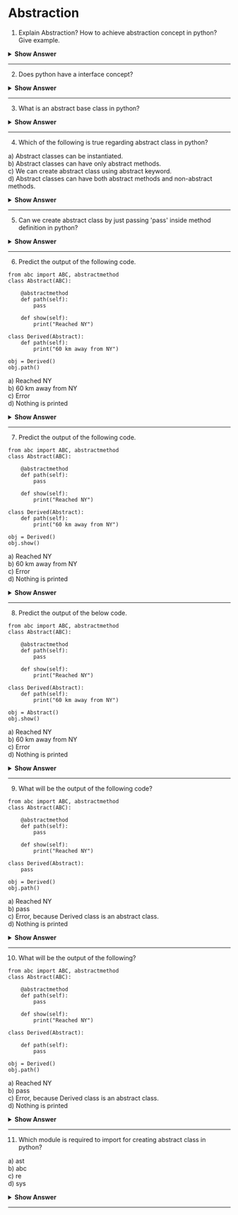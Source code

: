 # Abstraction 


1. Explain Abstraction? How to achieve abstraction concept in python? Give example. 
<details><summary> <b>Show Answer</b> </summary>
  
> Abstraction refers to hiding of unnecessary data from the user and showing only the relevant part in order to reduce complexity and increasing the efficiency of program. For example let's take a social media platforms where we share photos, chat, etc., with friends without knowing how all these operations are happening in background.     
- We can achieve abstraction in python by creating abstract classes in our program.      
- By default, python doesn't provide any implementation to create abstract class. There is a module in python that provides the way to create abstract classes and that module name is "ABC"[Abstract Base Classes]. Let's see an example that clears all the doubt.    
```python3
# example for abstract class
from abc import ABC, abstractmethod
 
class Vehicle(ABC):
 
    @abstractmethod
    def sound(self):
        pass
 
class Car(Vehicle):
 
    # overriding abstract method
    def sound(self):
        print("Zoom-Zoom...!!") 

c = Car()
c.sound()  # output: Zoom-Zoom...!!
```
</details>

---
2. Does python have a interface concept?
<details><summary> <b>Show Answer</b> </summary>
  
> In python, there is no thing called interface. Python doesn't have any interface keyword like it has for class. So, we can only use the abstract base class that let us define abstract methods inside it and those methods should be implemented by derived classes.

</details>

---
3. What is an abstract base class in python?
<details><summary> <b>Show Answer</b> </summary>
  
> Abstract base class provides a way to declare methods without implementation, and these methods must be implemented by derived classes. It has an advantage of hiding unrelevant or complex implementation from user. We cannot create object for abstract base class in python. 
</details>

---
4. Which of the following is true regarding abstract class in python?  

a) Abstract classes can be instantiated.    
b) Abstract classes can have only abstract methods.    
c) We can create abstract class using abstract keyword.    
d) Abstract classes can have both abstract methods and non-abstract methods.    

<details><summary> <b>Show Answer</b> </summary>
  
> Option d)
<details><summary> <b>Explanation</b> </summary>
  
> In abstract classes we can create abstract methods along with non-abstract methods.
  </details>
</details>

---
5. Can we create abstract class by just passing 'pass' inside method definition in python?
<details><summary> <b>Show Answer</b> </summary>
  
> We can create classes which have some methods without definition directly in python but, these classes are not called as abstract base class because python doesn't have default implementation of abstract classes. And there is no such keyword as abstract through which we can create a abstract class or method. To create a abstract class in python, we have to import "abc" module which provides the way to create abstract class which can have abstract and non abstract methods both. 
</details>

---
6. Predict the output of the following code.
```python3
from abc import ABC, abstractmethod
class Abstract(ABC):
 
    @abstractmethod
    def path(self):
        pass
    
    def show(self):
        print("Reached NY")
        
class Derived(Abstract):
    def path(self):
        print("60 km away from NY")

obj = Derived()
obj.path()
```
a) Reached NY  
b) 60 km away from NY  
c) Error  
d) Nothing is printed   
<details><summary> <b>Show Answer</b> </summary>
  
> option b) 
<details><summary> <b>Explanation</b> </summary>
  
> Derived class called its own method path() so, statement inside path() method is executed and hence we got the output as "60 km away from NY".
  </details>
</details>

---
7.  Predict the output of the following code.
```python3 
from abc import ABC, abstractmethod
class Abstract(ABC):
 
    @abstractmethod
    def path(self):
        pass
    
    def show(self):
        print("Reached NY")
        
class Derived(Abstract):
    def path(self):
        print("60 km away from NY")

obj = Derived()
obj.show()
```
a) Reached NY  
b) 60 km away from NY  
c) Error  
d) Nothing is printed   
<details><summary> <b>Show Answer</b> </summary>
  
> Option a)
<details><summary> <b>Explanation</b> </summary>
  
> Object of Derived class called the show() method of Abstract class and as show() method is a non-abstract method of Abstract class, its inside statement get executed.
  </details>
</details>

---
8. Predict the output of the below code.
```python3
from abc import ABC, abstractmethod
class Abstract(ABC):
 
    @abstractmethod
    def path(self):
        pass
    
    def show(self):
        print("Reached NY")
        
class Derived(Abstract):
    def path(self):
        print("60 km away from NY")

obj = Abstract()
obj.show()
```
a) Reached NY  
b) 60 km away from NY  
c) Error  
d) Nothing is printed  
<details><summary> <b>Show Answer</b> </summary>
  
> Option c)
<details><summary> <b>Explanation</b> </summary>
  
> After running the above code we will get the Error stating that Abstract class cannot be instantiated as it is abstract base class in python.
  </details>
</details>

---
9. What will be the output of the following code?
```python3
from abc import ABC, abstractmethod
class Abstract(ABC):
 
    @abstractmethod
    def path(self):
        pass
    
    def show(self):
        print("Reached NY")
        
class Derived(Abstract):
    pass

obj = Derived()
obj.path()
```
a) Reached NY   
b) pass  
c) Error, because Derived class is an abstract class.  
d) Nothing is printed   
<details><summary> <b>Show Answer</b> </summary>
  
> Option c)
<details><summary> <b>Explanation</b> </summary>
  
> We will get the "TypeError: Can't instantiate abstract class Derived with abstract methods path". This is because we have not provided any implementation to path() method of Abstract class in Derived class, therefore Derived class also becomes abstract class. 
  </details>
</details>

---
10. What will be the output of the following?
```python3
from abc import ABC, abstractmethod
class Abstract(ABC):
 
    @abstractmethod
    def path(self):
        pass
    
    def show(self):
        print("Reached NY")
        
class Derived(Abstract):
    
    def path(self):
        pass

obj = Derived()
obj.path()
```
a) Reached NY   
b) pass  
c) Error, because Derived class is an abstract class.  
d) Nothing is printed   
<details><summary> <b>Show Answer</b> </summary>
  
> Option d)
<details><summary> <b>Explanation</b> </summary>
  
> The path() method of Derived class has implemented the path() method of Abstract class by just providing it pass statement in the method definition. Pass is a null statement is python so, nothing is printed in the console [output screen].
  </details>
</details>

---
11. Which module is required to import for creating abstract class in python? 

a) ast  
b) abc  
c) re  
d) sys   
<details><summary> <b>Show Answer</b> </summary>
  
> option b) abc. 
</details>

---



